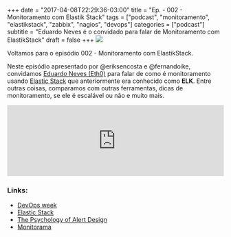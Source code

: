 +++
date = "2017-04-08T22:29:36-03:00"
title = "Ep. - 002 - Monitoramento com Elastik Stack"
tags = ["podcast", "monitoramento", "elastikstack", "zabbix", "nagios", "devops"]
categories = ["podcast"]
subtitle = "Eduardo Neves é o convidado para falar de Monitoramento com ElastikStack"
draft = false
+++
![](/health-846780.png)

Voltamos para o episódio 002 - Monitoramento com ElastikStack.

Neste episódio apresentado por @eriksencosta e @fernandoike, convidamos [Eduardo Neves (Eth0)](https://twitter.com/_eth0_) para falar de como é monitoramento usando [Elastic Stack](https://www.elastic.co/v5) que anteriormente era conhecido como **ELK**. Entre outras coisas, comparamos com outras ferramentas, dicas de monitoramento, se ele é escalável ou não e muito mais.

<iframe width="100%" height="166" scrolling="no" frameborder="no" src="https://w.soundcloud.com/player/?url=https%3A//api.soundcloud.com/tracks/316791631&amp;color=ff5500&amp;auto_play=false&amp;hide_related=false&amp;show_comments=true&amp;show_user=true&amp;show_reposts=false"></iframe>


### Links:

- [DevOps week](http://www.devopsweek.com.br/)
- [Elastic Stack](https://www.elastic.co/v5)
- [The Psychology of Alert Design](https://vimeo.com/75321812)
- [Monitorama](http://monitorama.com/)
